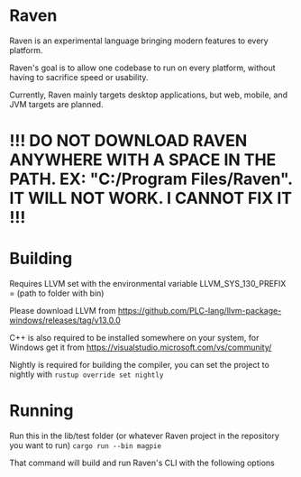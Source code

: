 # Raven

Raven is an experimental language bringing modern features to every platform.

Raven's goal is to allow one codebase to run on every platform, without having to sacrifice speed or usability.

Currently, Raven mainly targets desktop applications, but web, mobile, and JVM targets are planned.

# !!! DO NOT DOWNLOAD RAVEN ANYWHERE WITH A SPACE IN THE PATH. EX: "C:/Program Files/Raven". IT WILL NOT WORK. I CANNOT FIX IT !!!

# Building

Requires LLVM set with the environmental variable LLVM_SYS_130_PREFIX = (path to folder with bin)

Please download LLVM from https://github.com/PLC-lang/llvm-package-windows/releases/tag/v13.0.0

C++ is also required to be installed somewhere on your system, for Windows get it from https://visualstudio.microsoft.com/vs/community/

Nightly is required for building the compiler, you can set the project to nightly with ```rustup override set nightly```

# Running

Run this in the lib/test folder (or whatever Raven project in the repository you want to run)
```cargo run --bin magpie```

That command will build and run Raven's CLI with the following options

